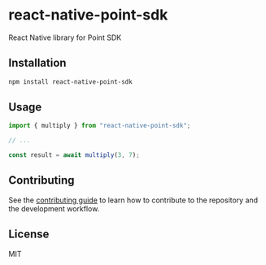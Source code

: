 # react-native-point-sdk

React Native library for Point SDK

## Installation

```sh
npm install react-native-point-sdk
```

## Usage

```js
import { multiply } from "react-native-point-sdk";

// ...

const result = await multiply(3, 7);
```

## Contributing

See the [contributing guide](CONTRIBUTING.md) to learn how to contribute to the repository and the development workflow.

## License

MIT
